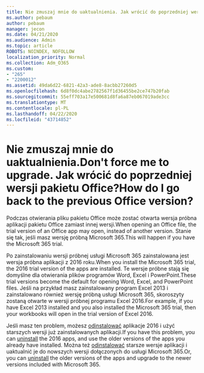 ```yaml
---
title: Nie zmuszaj mnie do uaktualnienia. Jak wrócić do poprzedniej wersji pakietu Office?
ms.author: pebaum
author: pebaum
manager: jecon
ms.date: 04/21/2020
ms.audience: Admin
ms.topic: article
ROBOTS: NOINDEX, NOFOLLOW
localization_priority: Normal
ms.collection: Adm_O365
ms.custom:
- "265"
- "2200012"
ms.assetid: 49da6d22-6821-42a3-ade8-8acbb27260d5
ms.openlocfilehash: 6d8f0dc4abe2782567f1d36455be2ce747b20fab
ms.sourcegitcommit: 55eff703a17e500681d8fa6a87eb067019ade3cc
ms.translationtype: MT
ms.contentlocale: pl-PL
ms.lasthandoff: 04/22/2020
ms.locfileid: "43714852"
---
```

# <a name="dont-force-me-to-upgrade-how-do-i-go-back-to-the-previous-office-version"></a><span data-ttu-id="763b7-103">Nie zmuszaj mnie do uaktualnienia.</span><span class="sxs-lookup"><span data-stu-id="763b7-103">Don't force me to upgrade.</span></span> <span data-ttu-id="763b7-104">Jak wrócić do poprzedniej wersji pakietu Office?</span><span class="sxs-lookup"><span data-stu-id="763b7-104">How do I go back to the previous Office version?</span></span>

<span data-ttu-id="763b7-105">Podczas otwierania pliku pakietu Office może zostać otwarta wersja próbna aplikacji pakietu Office zamiast innej wersji.</span><span class="sxs-lookup"><span data-stu-id="763b7-105">When opening an Office file, the trial version of an Office app may open, instead of another version.</span></span> <span data-ttu-id="763b7-106">Stanie się tak, jeśli masz wersję próbną Microsoft 365.</span><span class="sxs-lookup"><span data-stu-id="763b7-106">This will happen if you have the Microsoft 365 trial.</span></span>
  
<span data-ttu-id="763b7-107">Po zainstalowaniu wersji próbnej usługi Microsoft 365 zainstalowana jest wersja próbna aplikacji z 2016 roku.</span><span class="sxs-lookup"><span data-stu-id="763b7-107">When you install the Microsoft 365 trial, the 2016 trial version of the apps are installed.</span></span> <span data-ttu-id="763b7-108">Te wersje próbne stają się domyślne dla otwierania plików programów Word, Excel i PowerPoint.</span><span class="sxs-lookup"><span data-stu-id="763b7-108">These trial versions become the default for opening Word, Excel, and PowerPoint files.</span></span> <span data-ttu-id="763b7-109">Jeśli na przykład masz zainstalowany program Excel 2013 i zainstalowano również wersję próbną usługi Microsoft 365, skoroszyty zostaną otwarte w wersji próbnej programu Excel 2016.</span><span class="sxs-lookup"><span data-stu-id="763b7-109">For example, if you have Excel 2013 installed and you also installed the Microsoft 365 trial, then your workbooks will open in the trial version of Excel 2016.</span></span>
  
<span data-ttu-id="763b7-110">Jeśli masz ten problem, możesz [odinstalować](https://support.office.com/article/9dd49b83-264a-477a-8fcc-2fdf5dbf61d8.aspx) aplikacje 2016 i użyć starszych wersji już zainstalowanych aplikacji.</span><span class="sxs-lookup"><span data-stu-id="763b7-110">If you have this problem, you can [uninstall](https://support.office.com/article/9dd49b83-264a-477a-8fcc-2fdf5dbf61d8.aspx) the 2016 apps, and use the older versions of the apps you already have installed.</span></span> <span data-ttu-id="763b7-111">Można też [odinstalować](https://support.office.com/article/9dd49b83-264a-477a-8fcc-2fdf5dbf61d8.aspx) starsze wersje aplikacji i uaktualnić je do nowszych wersji dołączonych do usługi Microsoft 365.</span><span class="sxs-lookup"><span data-stu-id="763b7-111">Or, you can [uninstall](https://support.office.com/article/9dd49b83-264a-477a-8fcc-2fdf5dbf61d8.aspx) the older versions of the apps and upgrade to the newer versions included with Microsoft 365.</span></span>
